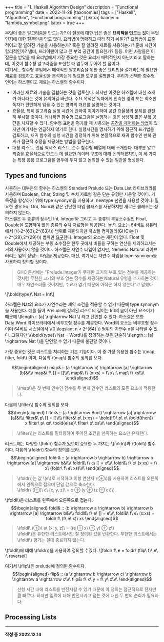 +++
title = "1. Haskell Algorithm Design"
description = "Functional programming"
date = 2022-11-28
[taxonomies]
tags = ["Haskell", "Algorithm", "Functional programming"]
[extra]
banner = "lambda_symbol.png"
katex  = true
+++

무엇이 좋은 알고리즘을 만드는가? 이 질문에 대한 답은 좋은 <b>요리책을 만드는 것</b>이 무엇인지에 대한 질문만큼 답도 많다.
요리법이 명확하고 따라 하기 쉬운가? 요리법이 표준적이고 잘 알려진 기술을 사용하는가? 혹은 잘 알려진 재료를 사용하는가? 준비 시간이 합리적인가?
냄비, 프라이팬이 많고 큰 부엌 공간이 필요한가? 등등. 어떤 사람들은 이 질문을 받았을 때 요리법에서 가장 중요한 것은 요리가 매력적인지 아닌지라고 말하는데,
이것이 함수형 알고리즘을 표현할 때 염두에 두어야 할 점이다.  
여기서는 함수형 부엌에서 매력적인 알고리즘을 위한 좋은 요리법을 설계하는데 필요한 재료를 검토하고 효율성을 분석하는데 필요한 도구를 설명한다.
우리가 선택한 함수형 언어는 하스켈이고 재료는 하스켈의 함수이다.  

<!-- more -->  
- 이러한 재료와 기술을 결합하는 것을 검토한다. 하지만 이것은 하스켈에 대한 소개가 아니라는 것에 유의하길 바란다.
주요 목적은 독자에게 친숙한 영역 또는 최소한 독자가 편안하게 읽을 수 있는 영역의 개요를 설명하는 것이다. 
- 효율성, 특히 알고리즘 실행 시간에 관하여 이야기하며 공간 효율성의 문제를 완전히 무시할 것이다. 왜냐하면 함수형 프로그램을 실행하는 것은 상당히 많은
부엌 공간을 차지할 수 있다. 함수형 표현을 평가할 때 사용되는 [공간을 제어하는 방법](https://wiki.haskell.org/Performance/Strictness)이 있지만 여기서는 언급하지 않기로 한다.
실행시간을 명시하기 위해 점근적 표기법을 검토하고, 재귀 함수의 실행 시간을 결정하기 위해 본질적으로 재귀 함수인 반복 관계가 점근적 추정을 제공하는 방법을 탐구한다.
- 대칭 리스트, 랜덤 액세스 리스트, 순수 함수형 배열에 대해 소개한다. 대부분 알고리즘을 효율적으로 만드는 데 필요한 데이터 구조에 대해 논의하겠지만, 이 세 가지는
특정 응용 프로그램을 염두에 두지 않고 논의할 수 있는 일관을 형성한다.

## Types and funcions
사용하는 대부분의 함수는 하스켈의 Standard Prelude 또는 Data.List 라이브러리를 사용하며 Boolean, Char, String 및 수치 자료형 같은 단순 유형만 사용할 것이다.
가독성을 향상하기 위해 type synonym을 사용하고, newtype 선언을 사용할 것이다. 필요한 경우 Eq, Ord, Num과 같은 간단한 타입 클래스를 사용하지만
새로운 클래스는 정의하지 않는다.  
하스켈은 두 종류의 정수인 Int, Integer와 그리고 두 종류의 부동소수점인 Float, Double을 포함하여 많은 종류의 수치 자료형을 제공한다. 
Int의 요소는 64비트 컴퓨터에서 [\\(\-2^{63},2^{63}\\)) 범위로 제한되지만 하스켈 컴파일러(GHC)는 [\\(\-2^{29},2^{29}\\)) 범위만 [요구](https://hackage.haskell.org/package/base-4.17.0.0/docs/GHC-Int.html)한다. Integer의 요소는 제한이 없다. Float 및 Double에서 제공하는 부동 소수점은 한두 곳에서 비율을 구하는 연산을 제외하고서는 거의 사용하지 않을 것이다.
하스켈은 자연수 타입이 없지만, Nemeric.Natural 라이브러리는 임의 정밀도 타입을 제공한다. 대신, 여기서는 자연수 타입을 type synonym을 사용하여 정의할 것이다.  
> GHC 문서에는 "Prelude.Integer가 무제한 크기의 부호 있는 정수를 제공하는 것처럼 무한한 크기의 부호 없는 정수를 제공하는 Natural 유형을 추가하는 것이 매우 자연스러울 것이지만, 수요가 없기 때문에 아직은 하지 않는다”고 말했다

\\[\bold{type}\ Nat = Int\\]

하스켈은 Nat의 요소가 자연수라는 제약 조건을 적용할 수 없기 때문에 type synonym을 사용한다. 예를 들어 Prelude에 정의된 리스트의 길이는 Int의 음이 아닌 요소이기 때문에
\\(length :: [a] \rightarrow Nat \\) 라고 단언할 수 있다.
하스켈은 또한 Data.Word 라이브러리에서 비부호형 정수를 제공한다. Word의 요소는 비부호형 정수이며 64비트 시스템에서 \\(0 \leqslant n < 2^{64} \\) 범위의 자연수 n을 나타낼 수 있다.
그렇지만 \\(\bold{type}\ Nat = Word\\)를 정의하는 것은 단순히 \\(length :: [a] \rightarrow Nat \\)을 단언할 수 없기 때문에 불편할 것이다.  

가장 중요한 것은 리스트를 처리하는 기본 기능이다. 이 중 가장 유용한 함수는 \\(map, filter, fold\\) 이며, 다음의 \\(map\\) 함수의 정의를 보자.

$$\begin{aligned}
map& :: (a \rightarrow b) \rightarrow [a] \rightarrow [b]&\\\\
map&\ f\ [] = []\\\\
map&\ f\ (x:xs) = f\ x\ :\ map\ f\ xs\\\\
\end{aligned}$$
> \\(map\\)은 첫 번째 인수인 함수를 두 번째 인수인 리스트의 모든 요소에 적용한다.

다음의 \\(filter\\) 함수의 정의를 보자.
$$\begin{aligned}
filter& :: (a \rightarrow Bool) \rightarrow [a] \rightarrow [a]&\\\\
filter&\ p\ [] = []\\\\
filter&\ p\ (x:xs) = \bold{if}\ p\ x\ \bold{then}\ x:filter\ p\ xs\ \bold{else}\ filter\ p\ xs\\\\
\end{aligned}$$
> \\(filter\\)는 리스트를 필터링하여 주어진 조건을 만족하는 요소만 유지한다.

리스트에는 다양한 \\(fold\\) 함수가 있으며 중요한 두 가지는 \\(foldr\\)과 \\(foldl\\) 함수이다. 다음의 \\(foldr\\) 함수의 정의를 보라.
$$\begin{aligned}
foldr& :: (a \rightarrow b \rightarrow b) \rightarrow b \rightarrow [a] \rightarrow b&\\\\
foldr&\ f\ e\ [] = e\\\\
foldr&\ f\ e\ (x:xs) = f\ x\ (foldr\ f\ e\ xs)\\\\
\end{aligned}$$
> \\(foldr\\)는 값 \\(e\\)로 시작하고 이항 연산자 \\(⊕\\)를 사용하여 리스트를 오른쪽에서 왼쪽으로 접으며 단일 값으로 축소한다.  
> \\(foldr\ (⊕)\ e\ [x, y, z]\ = x ⊕ (y ⊕ (z ⊕ e))\\)  

\\(foldl\\)은 리스트를 왼쪽에서 오른쪽으로 접는다.
$$\begin{aligned}
foldl& :: (b \rightarrow a \rightarrow b) \rightarrow b \rightarrow [a] \rightarrow b&\\\\
foldl&\ f\ e\ [] = e\\\\
foldl&\ f\ e\ (x:xs) = foldl\ f\ (f\ e\ x)\ xs
\end{aligned}$$
> \\(foldl\ (⊕)\ e\ [x, y, z]\ = ((e ⊕ x) ⊕ y) ⊕ z\\)  
> \\(foldl\\)은 유한한 리스트에서만 잘 정의된 값을 반환한다. 무한한 리스트에서는 \\(foldl\\) 평가는 절대 종료되지 않는다. 

\\(foldl\\\)에 대해 \\(foldr\\)을 사용하여 정의할 수있다.
\\[foldl\ f\ e = foldr\ (flip\ f)\ e\ ·\ reverse\\]

여기서 \\(flip\\)은 prelude에 정의된 함수이다.
$$\begin{aligned}
flip& :: (a \rightarrow b \rightarrow c) \rightarrow b \rightarrow a \rightarrow c\\\\
flip&\ f\ x\ y = f\ y\ x\\\\
\end{aligned}$$

> 선형 시간 내에 리스트를 반전시킬 수 있기 때문에 이 정의는 점근적으로 전자만큼 빠르다. 하지만 입력에 대해 반전시키고 접는 것에 대한 두 번의 순회가 필요하다. 

## Processing Lists

---
<b> 작성 중 2022.12.14 </b>